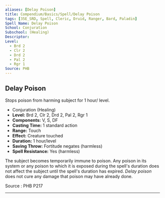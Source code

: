 ```yaml
---
aliases: [Delay Poison]
title: Compendium/Basics/Spell/Delay Poison
tags: [35E_SRD, Spell, Cleric, Druid, Ranger, Bard, Paladin]
Spell Name: Delay Poison
School: Conjuration
Subschool: (Healing)
Descriptor: 
Level:
  - Brd 2
  - Clr 2
  - Drd 2
  - Pal 2
  - Rgr 1
Source: PHB
---
```



## Delay Poison

Stops poison from harming subject for 1 hour/ level.

*   Conjuration (Healing)
*   **Level:** Brd 2, Clr 2, Drd 2, Pal 2, Rgr 1
*   **Components:** V, S, DF
*   **Casting Time:** 1 standard action
*   **Range:** Touch
*   **Effect:** Creature touched
*   **Duration:** 1 hour/level
*   **Saving Throw:** Fortitude negates (harmless)
*   **Spell Resistance:** Yes (harmless)

<p>The subject becomes temporarily immune to poison. Any poison in its system or any poison to which it is exposed during the spell's duration does not affect the subject until the spell's duration has expired. <i>Delay poison</i> does not cure any damage that poison may have already done.</p>

Source : PHB P217

---
